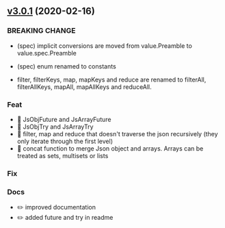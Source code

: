 <a name="v3.0.1"></a>
## [v3.0.1](https://github.com/imrafaelmerino/json-scala-values/releases/tag/v3.0.1) (2020-02-16)

### BREAKING CHANGE
* (spec) implicit conversions are moved from value.Preamble to value.spec.Preamble

* (spec) enum renamed to constants

* filter, filterKeys, map, mapKeys and reduce are renamed to filterAll, filterAllKeys, mapAll, mapAllKeys and reduceAll.

### Feat
* 🎸 JsObjFuture and JsArrayFuture 
* 🎸 JsObjTry and JsArrayTry
* 🎸 filter, map and reduce that doesn't traverse the json recursively (they only iterate through the first level)
* 🎸 concat function to merge Json object and arrays. Arrays can be treated as sets, multisets or lists

### Fix

### Docs
* ✏️ improved documentation 
* ✏️ added future and try in readme 
